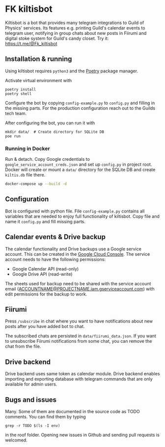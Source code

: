 # FK kiltisbot
Kiltisbot is a bot that provides many telegram integrations to Guild of Physics' services. Its features e.g. printing Guild's calendar events to telegram user, notifying in group chats about new posts in Fiirumi and digital stoke system for Guild's candy closet. Try it: https://t.me/@Fk_kiltisbot

## Installation & running
Using kiltisbot requires `python3` and the [Poetry](https://python-poetry.org/) package manager.

Activate virtual environment with
```console
poetry install
poetry shell
```

Configure the bot by copying `config-example.py` to `config.py` and filling in the missing parts. For the production configuration reach out to the Guilds tech team.

After configuring the bot, you can run it with
```console
mkdir data/  # Create directory for SQLite DB
poe run
```

### Running in Docker

Run & detach. Copy Google credentials to `google_service_account_creds.json` and set up `config.py` in project root. Docker will create or mount a `data/` directory for the SQLite DB and create `kiltis.db` file there.
```sh
docker-compose up --build -d
```


## Configuration
Bot is configured with python file. File `config-example.py` contains all variables that are needed to enjoy full functionality of kiltisbot. Copy file and name it `config.py` and fill missing parts.

## Calendar events & Drive backup
The calendar functionality and Drive backups use a Google service account. This can be created in the [Google Cloud Console](https://console.cloud.google.com/iam-admin/serviceaccounts). The service account needs to have the following permissions:
- Google Calendar API (read-only)
- Google Drive API (read-write)

The sheets used for backup need to be shared with the service account email (ACCOUNTNAME@PROJECTNAME.iam.gserviceaccount.com) with edit permissions for the backup to work.

## Fiirumi
Press `/subscribe` in chat where you want to have notifications about new posts after you have added bot to chat.

The subscribed chats are persisted in `data/fiirumi_data.json`. If you want to unsubscribe Fiirumi notifications from some chat, you can remove the chat from the file.

## Drive backend
Drive backend uses same token as calendar module. Drive backend enables importing and exporting database with telegram commands that are only available for admin users.

## Bugs and issues
Many. Some of them are documented in the source code as TODO comments. You can find them by typing
```console
grep -r TODO $(ls -I env)
```
in the roof folder. Opening new issues in Github and sending pull requests is welcomed.